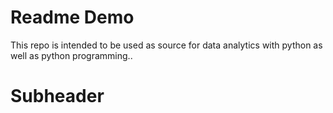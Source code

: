 # Readme Demo

This repo is intended to be used as source for data analytics with python as well as python programming..

# Subheader
